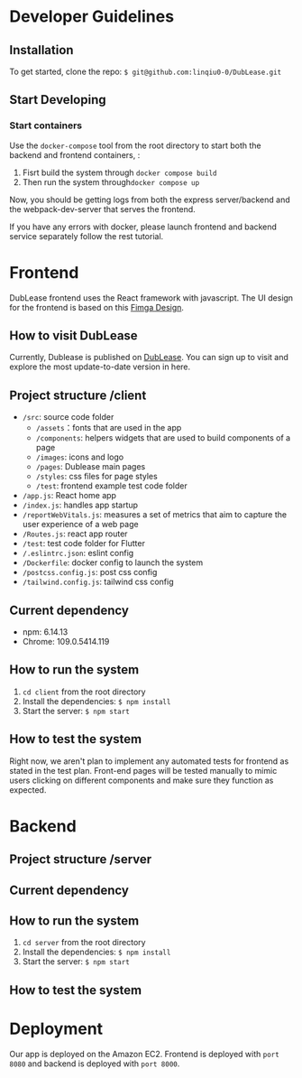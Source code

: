 # Developer Guidelines

## Installation

To get started, clone the repo:
`$ git@github.com:linqiu0-0/DubLease.git`

## Start Developing
### Start containers
Use the `docker-compose` tool from the root directory to start both the backend and frontend containers, :
1. Fisrt build the system through `docker compose build `
2. Then run the system through`docker compose up`
   
Now, you should be getting logs from both the express server/backend and the webpack-dev-server that serves the frontend.

If you have any errors with docker, please launch frontend and backend service separately follow the rest tutorial.

# Frontend
DubLease frontend uses the React framework with javascript. 
The UI design for the frontend is based on this [Fimga Design](https://www.figma.com/file/8Ivetl62l7CELx0hTaaq1N/Dub-Lease?node-id=0%3A1&t=QWbdjKd0nRIM1hva-1).

## How to visit DubLease
Currently, Dublease is published on  [DubLease]( http://52.38.78.226:8080/
). You can sign up to visit and explore 
the most update-to-date version in here. 

## Project structure /client
- `/src`: source code folder
    - `/assets`：fonts that are used in the app
    - `/components`: helpers widgets that are used to build components of a page
    - `/images`: icons and logo
    - `/pages`: Dublease main pages
    - `/styles`: css files for page styles
    - `/test`: frontend example test code folder 
- `/app.js`: React home app
- `/index.js`: handles app startup
- `/reportWebVitals.js`:  measures a set of metrics that aim to capture the user experience of a web page
- `/Routes.js`: react app router
- `/test`: test code folder for Flutter
- `/.eslintrc.json`: eslint config
- `/Dockerfile`: docker config to launch the system
- `/postcss.config.js`: post css config
- `/tailwind.config.js`: tailwind css config

## Current dependency
- npm: 6.14.13
- Chrome: 109.0.5414.119


## How to run the system
1. `cd client` from the root directory
2. Install the dependencies: `$ npm install`
2. Start the server: `$ npm start`

## How to test the system
Right now, we aren't plan to implement any automated tests 
for frontend as stated in the test plan. Front-end pages will be tested manually to mimic 
users clicking on different components and make sure they 
function as expected.

# Backend

## Project structure /server

## Current dependency

## How to run the system
1. `cd server` from the root directory
2. Install the dependencies: `$ npm install`
2. Start the server: `$ npm start`

## How to test the system

# Deployment
Our app is deployed on the Amazon EC2. Frontend is deployed with `port 8080` 
and backend is deployed with `port 8000`.















